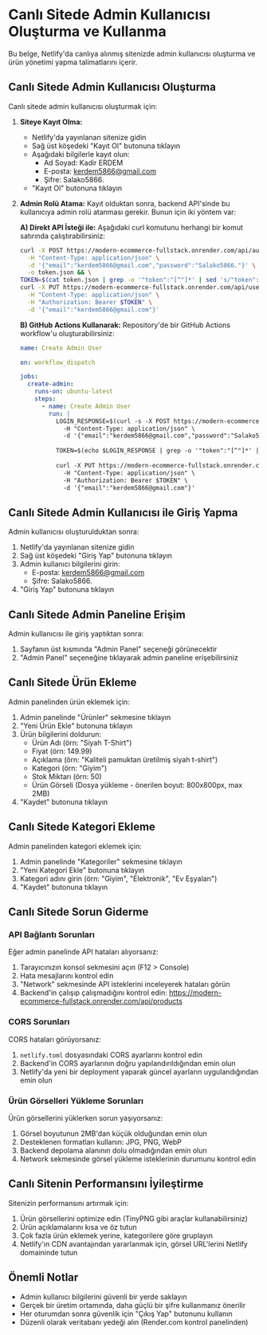# Canlı Sitede Admin Kullanıcısı Oluşturma ve Kullanma

Bu belge, Netlify'da canlıya alınmış sitenizde admin kullanıcısı oluşturma ve ürün yönetimi yapma talimatlarını içerir.

## Canlı Sitede Admin Kullanıcısı Oluşturma

Canlı sitede admin kullanıcısı oluşturmak için:

1. **Siteye Kayıt Olma:**
   - Netlify'da yayınlanan sitenize gidin
   - Sağ üst köşedeki "Kayıt Ol" butonuna tıklayın
   - Aşağıdaki bilgilerle kayıt olun:
     - Ad Soyad: Kadir ERDEM
     - E-posta: kerdem5866@gmail.com
     - Şifre: Salako5866.
   - "Kayıt Ol" butonuna tıklayın

2. **Admin Rolü Atama:**
   Kayıt olduktan sonra, backend API'sinde bu kullanıcıya admin rolü atanması gerekir. Bunun için iki yöntem var:

   **A) Direkt API İsteği ile:**
   Aşağıdaki curl komutunu herhangi bir komut satırında çalıştırabilirsiniz:

   ```bash
   curl -X POST https://modern-ecommerce-fullstack.onrender.com/api/auth/login \
     -H "Content-Type: application/json" \
     -d '{"email":"kerdem5866@gmail.com","password":"Salako5866."}' \
     -o token.json && \
   TOKEN=$(cat token.json | grep -o '"token":"[^"]*' | sed 's/"token":"//' ) && \
   curl -X PUT https://modern-ecommerce-fullstack.onrender.com/api/users/admin \
     -H "Content-Type: application/json" \
     -H "Authorization: Bearer $TOKEN" \
     -d '{"email":"kerdem5866@gmail.com"}'
   ```

   **B) GitHub Actions Kullanarak:**
   Repository'de bir GitHub Actions workflow'u oluşturabilirsiniz:
   
   ```yaml
   name: Create Admin User
   
   on: workflow_dispatch
   
   jobs:
     create-admin:
       runs-on: ubuntu-latest
       steps:
         - name: Create Admin User
           run: |
             LOGIN_RESPONSE=$(curl -s -X POST https://modern-ecommerce-fullstack.onrender.com/api/auth/login \
               -H "Content-Type: application/json" \
               -d '{"email":"kerdem5866@gmail.com","password":"Salako5866."}')
             
             TOKEN=$(echo $LOGIN_RESPONSE | grep -o '"token":"[^"]*' | sed 's/"token":"//')
             
             curl -X PUT https://modern-ecommerce-fullstack.onrender.com/api/users/admin \
               -H "Content-Type: application/json" \
               -H "Authorization: Bearer $TOKEN" \
               -d '{"email":"kerdem5866@gmail.com"}'
   ```

## Canlı Sitede Admin Kullanıcısı ile Giriş Yapma

Admin kullanıcısı oluşturulduktan sonra:

1. Netlify'da yayınlanan sitenize gidin
2. Sağ üst köşedeki "Giriş Yap" butonuna tıklayın
3. Admin kullanıcı bilgilerini girin:
   - E-posta: kerdem5866@gmail.com
   - Şifre: Salako5866.
4. "Giriş Yap" butonuna tıklayın

## Canlı Sitede Admin Paneline Erişim

Admin kullanıcısı ile giriş yaptıktan sonra:

1. Sayfanın üst kısmında "Admin Panel" seçeneği görünecektir
2. "Admin Panel" seçeneğine tıklayarak admin paneline erişebilirsiniz

## Canlı Sitede Ürün Ekleme

Admin panelinden ürün eklemek için:

1. Admin panelinde "Ürünler" sekmesine tıklayın
2. "Yeni Ürün Ekle" butonuna tıklayın
3. Ürün bilgilerini doldurun:
   - Ürün Adı (örn: "Siyah T-Shirt")
   - Fiyat (örn: 149.99)
   - Açıklama (örn: "Kaliteli pamuktan üretilmiş siyah t-shirt")
   - Kategori (örn: "Giyim")
   - Stok Miktarı (örn: 50)
   - Ürün Görseli (Dosya yükleme - önerilen boyut: 800x800px, max 2MB)
4. "Kaydet" butonuna tıklayın

## Canlı Sitede Kategori Ekleme

Admin panelinden kategori eklemek için:

1. Admin panelinde "Kategoriler" sekmesine tıklayın
2. "Yeni Kategori Ekle" butonuna tıklayın
3. Kategori adını girin (örn: "Giyim", "Elektronik", "Ev Eşyaları")
4. "Kaydet" butonuna tıklayın

## Canlı Sitede Sorun Giderme

### API Bağlantı Sorunları

Eğer admin panelinde API hataları alıyorsanız:

1. Tarayıcınızın konsol sekmesini açın (F12 > Console)
2. Hata mesajlarını kontrol edin
3. "Network" sekmesinde API isteklerini inceleyerek hataları görün
4. Backend'in çalışıp çalışmadığını kontrol edin: https://modern-ecommerce-fullstack.onrender.com/api/products 

### CORS Sorunları

CORS hataları görüyorsanız:

1. `netlify.toml` dosyasındaki CORS ayarlarını kontrol edin
2. Backend'in CORS ayarlarının doğru yapılandırıldığından emin olun
3. Netlify'da yeni bir deployment yaparak güncel ayarların uygulandığından emin olun

### Ürün Görselleri Yükleme Sorunları

Ürün görsellerini yüklerken sorun yaşıyorsanız:

1. Görsel boyutunun 2MB'dan küçük olduğundan emin olun
2. Desteklenen formatları kullanın: JPG, PNG, WebP
3. Backend depolama alanının dolu olmadığından emin olun
4. Network sekmesinde görsel yükleme isteklerinin durumunu kontrol edin

## Canlı Sitenin Performansını İyileştirme

Sitenizin performansını artırmak için:

1. Ürün görsellerini optimize edin (TinyPNG gibi araçlar kullanabilirsiniz)
2. Ürün açıklamalarını kısa ve öz tutun
3. Çok fazla ürün eklemek yerine, kategorilere göre gruplayın
4. Netlify'ın CDN avantajından yararlanmak için, görsel URL'lerini Netlify domaininde tutun

## Önemli Notlar

- Admin kullanıcı bilgilerini güvenli bir yerde saklayın
- Gerçek bir üretim ortamında, daha güçlü bir şifre kullanmanız önerilir
- Her oturumdan sonra güvenlik için "Çıkış Yap" butonunu kullanın
- Düzenli olarak veritabanı yedeği alın (Render.com kontrol panelinden)